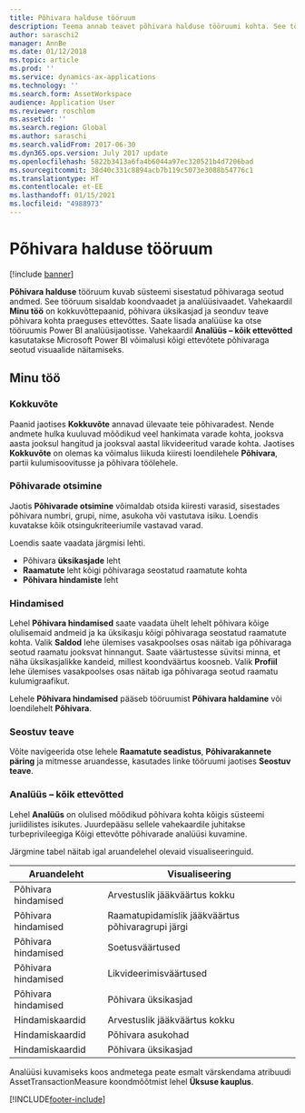 ```yaml
---
title: Põhivara halduse tööruum
description: Teema annab teavet põhivara halduse tööruumi kohta. See tööruum kuvab süsteemi sisestatud põhivaraga seotud andmed. See sisaldab koondvaadet ja analüüsivaadet.
author: saraschi2
manager: AnnBe
ms.date: 01/12/2018
ms.topic: article
ms.prod: ''
ms.service: dynamics-ax-applications
ms.technology: ''
ms.search.form: AssetWorkspace
audience: Application User
ms.reviewer: roschlom
ms.assetid: ''
ms.search.region: Global
ms.author: saraschi
ms.search.validFrom: 2017-06-30
ms.dyn365.ops.version: July 2017 update
ms.openlocfilehash: 5822b3413a6fa4b6044a97ec320521b4d7206bad
ms.sourcegitcommit: 38d40c331c8894acb7b119c5073e3088b54776c1
ms.translationtype: HT
ms.contentlocale: et-EE
ms.lasthandoff: 01/15/2021
ms.locfileid: "4988973"
---
```

# <a name="fixed-asset-management-workspace"></a>Põhivara halduse tööruum

[!include [banner](../includes/banner.md)]

**Põhivara halduse** tööruum kuvab süsteemi sisestatud põhivaraga seotud andmed. See tööruum sisaldab koondvaadet ja analüüsivaadet. Vahekaardil **Minu töö** on kokkuvõttepaanid, põhivara üksikasjad ja seonduv teave põhivara kohta praeguses ettevõttes. Saate lisada analüüse ka otse tööruumis Power BI analüüsijaotisse. Vahekaardil **Analüüs – kõik ettevõtted** kasutatakse Microsoft Power BI võimalusi kõigi ettevõtete põhivaraga seotud visuaalide näitamiseks.

## <a name="my-work"></a>Minu töö

### <a name="summary"></a>Kokkuvõte

Paanid jaotises **Kokkuvõte** annavad ülevaate teie põhivaradest. Nende andmete hulka kuuluvad mõõdikud veel hankimata varade kohta, jooksva aasta jooksul hangitud ja jooksval aastal likvideeritud varade kohta. Jaotises **Kokkuvõte** on olemas ka võimalus liikuda kiiresti loendilehele **Põhivara**, partii kulumisoovitusse ja põhivara töölehele.

### <a name="find-fixed-assets"></a>Põhivarade otsimine

Jaotis **Põhivarade otsimine** võimaldab otsida kiiresti varasid, sisestades põhivara numbri, grupi, nime, asukoha või vastutava isiku. Loendis kuvatakse kõik otsingukriteeriumile vastavad varad.

Loendis saate vaadata järgmisi lehti.

 - Põhivara **üksikasjade** leht
 - **Raamatute** leht kõigi põhivaraga seostatud raamatute kohta
 - **Põhivara hindamiste** leht

### <a name="valuations"></a>Hindamised

Lehel **Põhivara hindamised** saate vaadata ühelt lehelt põhivara kõige olulisemaid andmeid ja ka üksikasju kõigi põhivaraga seostatud raamatute kohta. Valik **Saldod** lehe ülemises vasakpoolses osas näitab iga põhivaraga seotud raamatu jooksvat hinnangut. Saate väärtustesse süvitsi minna, et näha üksikasjalikke kandeid, millest koondväärtus koosneb. Valik **Profiil** lehe ülemises vasakpoolses osas näitab iga põhivaraga seotud raamatu kulumigraafikut.

Lehele **Põhivara hindamised** pääseb tööruumist **Põhivara haldamine** või loendilehelt **Põhivara**.

### <a name="related-information"></a>Seostuv teave

Võite navigeerida otse lehele **Raamatute seadistus**, **Põhivarakannete päring** ja mitmesse aruandesse, kasutades linke tööruumi jaotises **Seostuv teave**.

### <a name="analytics--all-companies"></a>Analüüs – kõik ettevõtted

Lehel **Analüüs** on olulised mõõdikud põhivara kohta kõigis süsteemi juriidilistes isikutes. Juurdepääsu sellele vahekaardile juhitakse turbeprivileegiga Kõigi ettevõtte põhivarade analüüsi kuvamine.

Järgmine tabel näitab igal aruandelehel olevaid visualiseeringuid.

| Aruandeleht            | Visualiseering        |
|------------------------|----------------------|
| Põhivara hindamised | Arvestuslik jääkväärtus kokku |
| Põhivara hindamised | Raamatupidamislik jääkväärtus põhivaragrupi järgi |
| Põhivara hindamised | Soetusväärtused |
| Põhivara hindamised | Likvideerimisväärtused |
| Põhivara hindamised | Põhivara üksikasjad |
| Hindamiskaardid        | Arvestuslik jääkväärtus kokku |
| Hindamiskaardid        | Põhivara asukohad |
| Hindamiskaardid        | Põhivara üksikasjad |

Analüüsi kuvamiseks koos andmetega peate esmalt värskendama atribuudi AssetTransactionMeasure koondmõõtmist lehel **Üksuse kauplus**.


[!INCLUDE[footer-include](../../includes/footer-banner.md)]